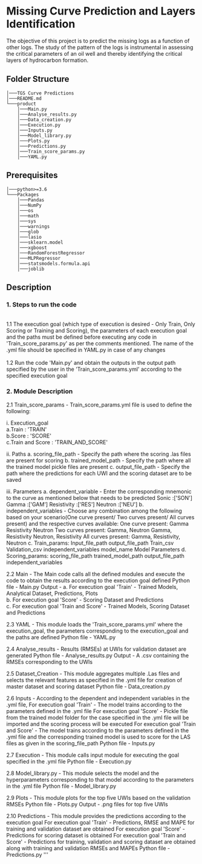 # Missing Curve Prediction and Layers Identification

The objective of this project is to predict the missing logs as a function of other logs. 
The study of the pattern of the logs is instrumental in assessing the critical parameters of an oil well and thereby identifying the critical layers of hydrocarbon formation.

## Folder Structure</br>

```
│───TGS Curve Predictions
│───README.md
└───product
	│───Main.py
	│───Analyse_results.py
	│───Data_creation.py
	│───Execution.py
	│───Inputs.py	
	│───Model_library.py
	│───Plots.py
	│───Predictions.py		
	│───Train_score_params.py
	│───YAML.py
```

## Prerequisites

```
│───python>=3.6
└───Packages
    │───Pandas
    │───NumPy
    │───os
    │───math
    │───sys
    │───warnings
    │───glob
    │───lasio
    │───sklearn.model
    │───xgboost
    │───RandomForestRegressor
    │───MLPRegressor
    │───statsmodels.formula.api
    │───joblib
```

## Description

### 1. Steps to run the code
	
<br> 1.1 The execution goal (which type of execution is desired - Only Train, Only Scoring or Training and Scoring), the parameters of each execution goal and the paths must be defined before executing any code in 'Train_score_params.py' as per the comments mentioned. The name of the .yml file should be specified in YAML.py in case of any changes </br>
<br>1.2 Run the code 'Main.py' and obtain the outputs in the output path specified by the user in the 'Train_score_params.yml' according to the specified execution goal

### 2. Module Description

2.1 Train_score_params - Train_score_params.yml file is used to define the following:

  i. Execution_goal
<br>  a.Train           : 'TRAIN'
<br>  b.Score           : 'SCORE'
<br>  c.Train and Score : 'TRAIN_AND_SCORE'
	
  ii. Paths
  	a. scoring_file_path - Specify the path where the scoring .las files are present for scoring
  	b. trained_model_path - Specify the path where all the trained model pickle files are present
  	c. output_file_path - Specify the path where the predictions for each UWI and the scoring dataset are to be saved

  iii. Parameters
  	a. dependent_variable - Enter the corresponding mnemonic to the curve as mentioned below that needs to be predicted 
  		Sonic       :['SON']
  		Gamma       :['GAM']
  		Resistivity :['RES']
  		Neutron     :['NEU']
  	b. independent_variables - Choose any combination among the following based on your scenario(One curve present/ Two curves present/ All curves present) and the respective curves available:
	    One curve present: 
	    	Gamma
	    	Resistivity
	    	Neutron
	    Two curves present:
	    	Gamma, Neutron
	    	Gamma, Resistivity
	    	Neutron, Resistivity
	    All curves present:
	    	Gamma, Resistivity, Neutron
	c. Train_params:
		Input_file_path
		output_file_path
		Train_csv
		Validation_csv
		independent_variables
		model_name
		Model Parameters
	d. Scoring_params:
		scoring_file_path
		trained_model_path
		output_file_path
		independent_variables
		
2.2 Main - The Main code calls all the defined modules and execute the code to obtain the results according to the execution goal defined
	Python file - Main.py
	Output - a. For execution goal 'Train' - Trained Models, Analytical Dataset, Predictions, Plots          
	         b. For execution goal 'Score' - Scoring Dataset and Predictions          
	         c. For execution goal 'Train and Score' - Trained Models, Scoring Dataset and Predictions
						
2.3 YAML - This module loads the 'Train_score_params.yml' where the execution_goal, the parameters corresponding to the execution_goal and the paths are defined
	Python file - YAML.py
			
2.4 Analyse_results - Results (RMSEs) at UWIs for validation dataset are generated
	Python file - Analyse_results.py
	Output - A .csv containing the RMSEs corresponding to the UWIs
			
2.5 Dataset_Creation - This module aggregates multiple .Las files and selects the relevant features as specified in the .yml file for creation of master dataset and scoring dataset
   	Python file - Data_creation.py
			
2.6 Inputs - According to the dependent and independent variables in the .yml file,
	For execution goal 'Train' - The model trains according to the parameters defined in the .yml file 
	For execution goal 'Score' - Pickle file from the trained model folder for the case specified in the .yml file will be imported and the scoring process will be executed
	For execution goal 'Train and Score' - The model trains according to the parameters defined in the .yml file and the corresponding trained model is used to score for the LAS files as given in the scoring_file_path
	Python file - Inputs.py
			
2.7 Execution - This module calls input module for executing the goal specified in the .yml file
	Python file - Execution.py
	
2.8	Model_library.py - This module selects the model and the hyperparameters corresponding to that model according to the parameters in the .yml file
	Python file - Model_library.py 
	
2.9 Plots - This module plots for the top five UWIs based on the validation RMSEs
	Python file - Plots.py
	Output - .png files for top five UWIs
	
2.10 Predictions  - This module provides the predictions according to the execution goal
	For execution goal 'Train' - Predictions, RMSE and MAPE for training and validation dataset are obtained 
	For execution goal 'Score' - Predictions for scoring dataset is obtained
	For execution goal 'Train and Score' - Predictions for training, validation and scoring dataset are obtained along with training and validation RMSEs and MAPEs
	Python file -  Predictions.py
'''